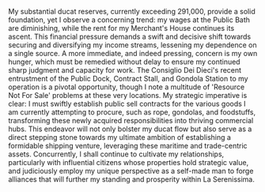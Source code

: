 My substantial ducat reserves, currently exceeding 291,000, provide a solid foundation, yet I observe a concerning trend: my wages at the Public Bath are diminishing, while the rent for my Merchant's House continues its ascent. This financial pressure demands a swift and decisive shift towards securing and diversifying my income streams, lessening my dependence on a single source. A more immediate, and indeed pressing, concern is my own hunger, which must be remedied without delay to ensure my continued sharp judgment and capacity for work. The Consiglio Dei Dieci's recent entrustment of the Public Dock, Contract Stall, and Gondola Station to my operation is a pivotal opportunity, though I note a multitude of 'Resource Not For Sale' problems at these very locations. My strategic imperative is clear: I must swiftly establish public sell contracts for the various goods I am currently attempting to procure, such as rope, gondolas, and foodstuffs, transforming these newly acquired responsibilities into thriving commercial hubs. This endeavor will not only bolster my ducat flow but also serve as a direct stepping stone towards my ultimate ambition of establishing a formidable shipping venture, leveraging these maritime and trade-centric assets. Concurrently, I shall continue to cultivate my relationships, particularly with influential citizens whose properties hold strategic value, and judiciously employ my unique perspective as a self-made man to forge alliances that will further my standing and prosperity within La Serenissima.
